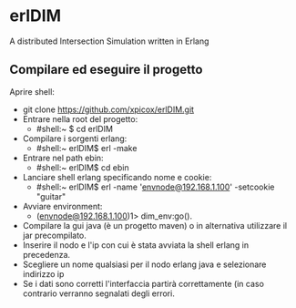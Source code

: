# erlDIM
A distributed Intersection Simulation written in Erlang

## Compilare ed eseguire il progetto
Aprire shell:
 - git clone https://github.com/xpicox/erlDIM.git
 - Entrare nella root del progetto: 
   - #shell:~ $ cd erlDIM
 - Compilare i sorgenti erlang: 
   - #shell:~ erlDIM$ erl -make
 - Entrare nel path ebin:
   - #shell:~ erlDIM$ cd ebin
 - Lanciare shell erlang specificando nome e cookie:
   - #shell:~ erlDIM$ erl -name 'envnode@192.168.1.100' -setcookie "guitar"
 - Avviare environment:
   -  (envnode@192.168.1.100)1> dim_env:go().
  - Compilare la gui java (è un progetto maven) o in alternativa utilizzare il jar precompilato.
  - Inserire il nodo e l'ip con cui è stata avviata la shell erlang in precedenza.
  - Scegliere un nome qualsiasi per il nodo erlang java e selezionare indirizzo ip
  - Se i dati sono corretti l'interfaccia partirà correttamente (in caso contrario verranno segnalati degli errori.
   
